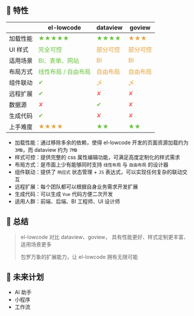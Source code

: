 ## 🎁 特性

|          | el-lowcode                             | dataview                   | goview                     |
| -------- | -------------------------------------- | -------------------------- | -------------------------- |
| 加载性能     | <span green>★★★★★</span>               | <span green>★★★★</span>    | <span warn>★★★</span>      |
| UI 样式  | <span green>完全可控</span>            | <span warn>部分可控</span> | <span warn>部分可控</span> |
| 适用场景 | <span green>BI、表单、网站</span>      | <span warn>BI</span>       | <span warn>BI</span>       |
| 布局方式 | <span green>线性布局 / 自由布局</span> | <span warn>自由布局</span> | <span warn>自由布局</span> |
| 组件联动 | <span green>✔</span>                   | <span warn>乄</span>       | <span warn>乄</span>       |
| 远程扩展 | <span green>✔</span>                   | <span err>✘</span>         | <span err>✘</span>         |
| 数据源   | <span err>✘</span>                     | <span green>✔</span>       | <span err>✘</span>         |
| 生成代码 | <span green>✔</span>                   | <span err>✘</span>         | <span err>✘</span>         |
| 上手难度 | <span warn>★★★★</span>                 | <span green>★★</span>      | <span green>★★</span>      |

- 加载性能：通过移除多余的依赖，使得 el-lowcode 开发的页面资源加载约为 `3MB`，而 dataview 约为 `7MB`
- 样式可控：提供完整的 css 属性编辑功能，可满足高度定制化的样式需求
- 布局方式：是市面上少有能够同时支持 `线性布局` 与 `自由布局` 的设计器
- 组件联动：提供了 `响应式` 状态管理 + `JS` 表达式，可以实现任何复杂的联动交互
- 远程扩展：每个团队都可以根据自身业务需求开发扩展
- 生成代码：可以生成 `Vue` 代码方便二次开发
- 适用人群：前端、后端、BI 工程师、UI 设计师

## 🎁 总结

> el-lowcode 对比 dataview、goview， 具有性能更好、样式定制更丰富、适用场景更多
> 
> 包罗万象的扩展能力，让 el-lowcode 拥有无限可能

## 🎁 未来计划

- AI 助手
- 小程序
- 工作流

<style>
  [green] {
    color: #67C23A;
  }
  [warn] {
    color: #E6A23C;
  }
  [err] {
    color: #F56C6C;
  }
</style>
